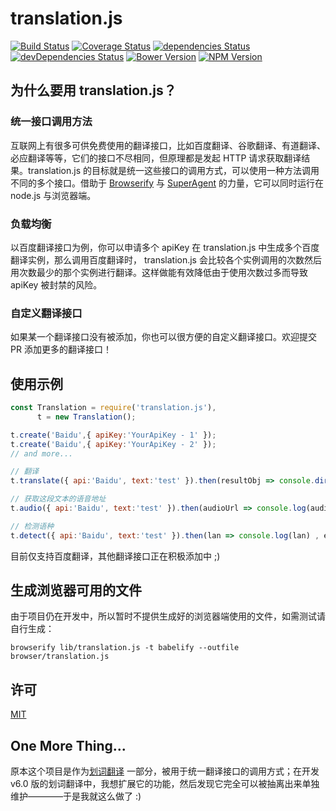 # translation.js

[![Build Status](https://img.shields.io/travis/lmk123/translation.js/master.svg?style=flat-square)](https://travis-ci.org/lmk123/translation.js)
[![Coverage Status](https://img.shields.io/coveralls/lmk123/translation.js/master.svg?style=flat-square)](https://coveralls.io/github/lmk123/translation.js?branch=master)
[![dependencies Status](https://img.shields.io/david/lmk123/translation.js.svg?style=flat-square)](https://david-dm.org/lmk123/translation.js)
[![devDependencies Status](https://img.shields.io/david/dev/lmk123/translation.js.svg?style=flat-square)](https://david-dm.org/lmk123/translation.js#info=devDependencies)
[![Bower Version](https://img.shields.io/bower/v/translation.js.svg?style=flat-square)](https://github.com/lmk123/translation.js/releases)
[![NPM Version](https://img.shields.io/npm/v/translation.js.svg?style=flat-square)](https://www.npmjs.com/package/translation.js)

## 为什么要用 translation.js？

### 统一接口调用方法

互联网上有很多可供免费使用的翻译接口，比如百度翻译、谷歌翻译、有道翻译、必应翻译等等，它们的接口不尽相同，但原理都是发起 HTTP 请求获取翻译结果。translation.js 的目标就是统一这些接口的调用方式，可以使用一种方法调用不同的多个接口。借助于 [Browserify](http://browserify.org/) 与 [SuperAgent](https://github.com/visionmedia/superagent) 的力量，它可以同时运行在 node.js 与浏览器端。

### 负载均衡

以百度翻译接口为例，你可以申请多个 apiKey 在 translation.js 中生成多个百度翻译实例，那么调用百度翻译时， translation.js 会比较各个实例调用的次数然后用次数最少的那个实例进行翻译。这样做能有效降低由于使用次数过多而导致 apiKey 被封禁的风险。

### 自定义翻译接口

如果某一个翻译接口没有被添加，你也可以很方便的自定义翻译接口。欢迎提交 PR 添加更多的翻译接口！

## 使用示例

```js
const Translation = require('translation.js'),
      t = new Translation();

t.create('Baidu',{ apiKey:'YourApiKey - 1' });
t.create('Baidu',{ apiKey:'YourApiKey - 2' });
// and more...

// 翻译
t.translate({ api:'Baidu', text:'test' }).then(resultObj => console.dir(resultObj) , errMsg => console.log(errMsg));

// 获取这段文本的语音地址
t.audio({ api:'Baidu', text:'test' }).then(audioUrl => console.log(audioUrl) , errMsg => console.log(errMsg));

// 检测语种
t.detect({ api:'Baidu', text:'test' }).then(lan => console.log(lan) , errMsg => console.log(errMsg));
```

目前仅支持百度翻译，其他翻译接口正在积极添加中 ;)

## 生成浏览器可用的文件

由于项目仍在开发中，所以暂时不提供生成好的浏览器端使用的文件，如需测试请自行生成：

```
browserify lib/translation.js -t babelify --outfile browser/translation.js
```

## 许可

[MIT](https://github.com/lmk123/translation.js/blob/master/LICENSE.md)

## One More Thing...

原本这个项目是作为[划词翻译](https://github.com/lmk123/crx-selection-translate) 一部分，被用于统一翻译接口的调用方式；在开发 v6.0 版的划词翻译中，我想扩展它的功能，然后发现它完全可以被抽离出来单独维护————于是我就这么做了 :)
